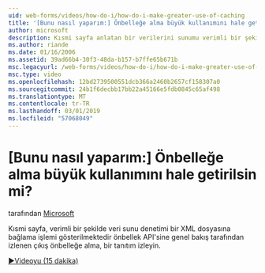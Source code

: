 ```yaml
---
uid: web-forms/videos/how-do-i/how-do-i-make-greater-use-of-caching
title: '[Bunu nasıl yaparım:] Önbelleğe alma büyük kullanımını hale getirilsin mi? | Microsoft Docs'
author: microsoft
description: Kısmi sayfa anlatan bir verilerini sunumu verimli bir şekilde bağlamak önbellek API'sine genel bakış tarafından izlenen çıkış önbelleğe alma, bir tanıtım izleyin...
ms.author: riande
ms.date: 01/16/2006
ms.assetid: 39ad66b4-30f3-48da-b157-b7ffe65b671b
msc.legacyurl: /web-forms/videos/how-do-i/how-do-i-make-greater-use-of-caching
msc.type: video
ms.openlocfilehash: 12bd2739500551dcb366a2460b2657cf158307a0
ms.sourcegitcommit: 24b1f6decbb17bb22a45166e5fdb0845c65af498
ms.translationtype: MT
ms.contentlocale: tr-TR
ms.lasthandoff: 03/01/2019
ms.locfileid: "57068049"
---
```

<a name="how-do-i-make-greater-use-of-caching"></a>[Bunu nasıl yaparım:] Önbelleğe alma büyük kullanımını hale getirilsin mi?
====================
tarafından [Microsoft](https://github.com/microsoft)

Kısmi sayfa, verimli bir şekilde veri sunu denetimi bir XML dosyasına bağlama işlemi gösterilmektedir önbellek API'sine genel bakış tarafından izlenen çıkış önbelleğe alma, bir tanıtım izleyin.

[&#9654;Videoyu (15 dakika)](https://channel9.msdn.com/Blogs/ASP-NET-Site-Videos/how-do-i-make-greater-use-of-caching)
